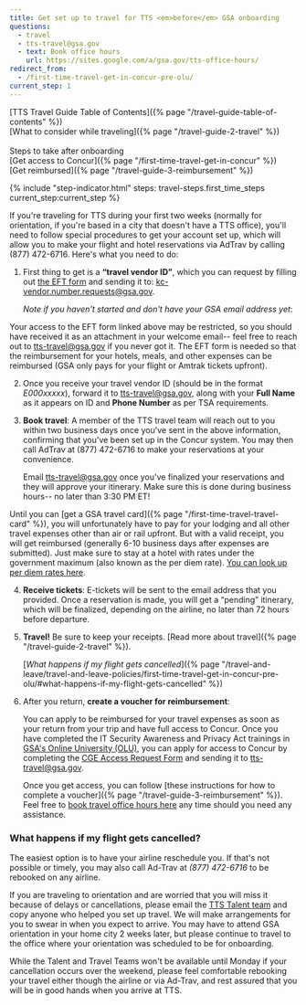 ```yaml
---
title: Get set up to travel for TTS <em>before</em> GSA onboarding
questions:
  - travel
  - tts-travel@gsa.gov
  - text: Book office hours
    url: https://sites.google.com/a/gsa.gov/tts-office-hours/
redirect_from:
  - /first-time-travel-get-in-concur-pre-olu/
current_step: 1
---
```


[TTS Travel Guide Table of
Contents]({% page "/travel-guide-table-of-contents" %}) <br> [What to consider
while traveling]({% page "/travel-guide-2-travel" %}) <br><br> Steps to take
after onboarding <br> [Get access to
Concur]({% page "/first-time-travel-get-in-concur" %}) <br> [Get
reimbursed]({% page "/travel-guide-3-reimbursement" %})<br>

{% include "step-indicator.html" steps: travel-steps.first_time_steps current_step:current_step  %}

If you're traveling for TTS during your first two weeks (normally for
orientation, if you're based in a city that doesn't have a TTS office), you'll
need to follow special procedures to get your account set up, which will allow
you to make your flight and hotel reservations via AdTrav by calling (877)
472-6716. Here's what you need to do:

1. First thing to get is a **“travel vendor ID”**, which you can request by
   filling out
   [the EFT form](https://drive.google.com/a/gsa.gov/file/d/0B0Kck5dqF_Ebb0FFZ29RR0JmVVk/view?usp=sharing)
   and sending it to:
   [kc-vendor.number.requests@gsa.gov](mailto:kc-vendor.number.requests@gsa.gov).

   _Note if you haven't started and don't have your GSA email address yet_:

Your access to the EFT form linked above may be restricted, so you should have
received it as an attachment in your welcome email-- feel free to reach out to
[tts-travel@gsa.gov](mailto:tts-travel@gsa.gov) if you never got it. The EFT
form is needed so that the reimbursement for your hotels, meals, and other
expenses can be reimbursed (GSA only pays for your flight or Amtrak tickets
upfront).

2. Once you receive your travel vendor ID (should be in the format _E000xxxxx_),
   forward it to [tts-travel@gsa.gov](mailto:tts-travel@gsa.gov), along with
   your **Full Name** as it appears on ID and **Phone Number** as per TSA
   requirements.

3. **Book travel**: A member of the TTS travel team will reach out to you within
   two business days once you’ve sent in the above information, confirming that
   you've been set up in the Concur system. You may then call AdTrav at (877)
   472-6716 to make your reservations at your convenience.

   Email tts-travel@gsa.gov once you've finalized your reservations and they
   will approve your itinerary. Make sure this is done during business hours--
   no later than 3:30 PM ET!

Until you can [get a GSA travel
card]({% page "/first-time-travel-travel-card" %}), you will unfortunately have
to pay for your lodging and all other travel expenses other than air or rail
upfront. But with a valid receipt, you will get reimbursed (generally 6-10
business days after expenses are submitted). Just make sure to stay at a hotel
with rates under the government maximum (also known as the per diem rate).
[You can look up per diem rates here](https://www.gsa.gov/portal/category/100120).

4. **Receive tickets**: E-tickets will be sent to the email address that you
   provided. Once a reservation is made, you will get a “pending” itinerary,
   which will be finalized, depending on the airline, no later than 72 hours
   before departure.

5. **Travel!** Be sure to keep your receipts. [Read more about
   travel]({% page "/travel-guide-2-travel" %}).

   [_What happens if my flight gets
   cancelled_]({% page "/travel-and-leave/travel-and-leave-policies/first-time-travel-get-in-concur-pre-olu/#what-happens-if-my-flight-gets-cancelled" %})

6. After you return, **create a voucher for reimbursement**:

   You can apply to be reimbursed for your travel expenses as soon as your
   return from your trip and have full access to Concur. Once you have completed
   the IT Security Awareness and Privacy Act trainings in
   [GSA's Online University (OLU)](https://gsaolu.gsa.gov/), you can apply for
   access to Concur by completing the
   [CGE Access Request Form](https://www.gsa.gov/forms-library/concur-government-edition-cge-access-request)
   and sending it to [tts-travel@gsa.gov](mailto:tts-travel@gsa.gov).

   Once you get access, you can follow [these instructions for how to complete a
   voucher]({% page "/travel-guide-3-reimbursement" %}). Feel free to
   [book travel office hours here](https://sites.google.com/a/gsa.gov/tts-office-hours/)
   any time should you need any assistance.

### What happens if my flight gets cancelled?

The easiest option is to have your airline reschedule you. If that's not
possible or timely, you may also call Ad-Trav at _(877) 472-6716_ to be rebooked
on any airline.

If you are traveling to orientation and are worried that you will miss it
because of delays or cancellations, please email the
[TTS Talent team](mailto:tts-jointts@gsa.gov) and copy anyone who helped you set
up travel. We will make arrangements for you to swear in when you expect to
arrive. You may have to attend GSA orientation in your home city 2 weeks later,
but please continue to travel to the office where your orientation was scheduled
to be for onboarding.

While the Talent and Travel Teams won't be available until Monday if your
cancellation occurs over the weekend, please feel comfortable rebooking your
travel either though the airline or via Ad-Trav, and rest assured that you will
be in good hands when you arrive at TTS.
